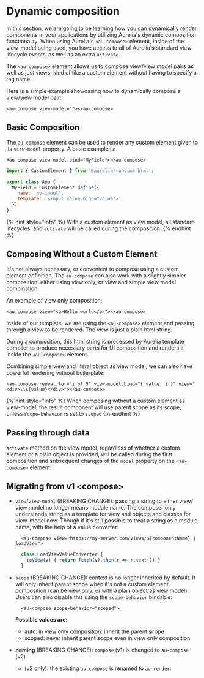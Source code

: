 # Dynamic composition

In this section, we are going to be learning how you can dynamically render components in your applications by utilizing Aurelia's dynamic composition functionality. When using Aurelia's `<au-compose>` element, inside of the view-model being used, you have access to all of Aurelia's standard view lifecycle events, as well as an extra `activate`.

The `<au-compose>` element allows us to compose view/view model pairs as well as just views, kind of like a custom element without having to specify a tag name.

Here is a simple example showcasing how to dynamically compose a view/view model pair:

```markup
<au-compose view-model=""></au-compose>
```

## Basic Composition

The `au-compose` element can be used to render any custom element given to its `view-model` property. A basic example is:

```markup
<au-compose view-model.bind="MyField"></au-compose>
```

```javascript
import { CustomElement } from '@aurelia/runtime-html';

export class App {
  MyField = CustomElement.define({
    name: 'my-input',
    template: '<input value.bind="value">'
  })
}
```

{% hint style="info" %}
With a custom element as view model, all standard lifecycles, and `activate` will be called during the composition.
{% endhint %}

## Composing Without a Custom Element

It's not always necessary, or convenient to compose using a custom element definition. The `au-compose` can also work with a slightly simpler composition: either using view only, or view and simple view model combination.

An example of view only composition:

```markup
<au-compose view="<p>Hello world</p>"></au-compose>
```

Inside of our template, we are using the `<au-compose>` element and passing through a view to be rendered. The view is just a plain html string.

During a composition, this html string is processed by Aurelia template compiler to produce necessary parts for UI composition and renders it inside the `<au-compose>` element.

Combining simple view and literal object as view model, we can also have powerful rendering without boilerplate:

```markup
<au-compose repeat.for="i of 5" view-model.bind="{ value: i }" view="<div>\\${value}</div>"></au-compose>
```

{% hint style="info" %}
When composing without a custom element as view-model, the result component will use parent scope as its scope, unless `scope-behavior` is set to `scoped`
{% endhint %}

## Passing through data

`activate` method on the view model, regardless of whether a custom element or a plain object is provided, will be called during the first composition and subsequent changes of the `model` property on the `<au-compose>` element.

## Migrating from v1 \<compose>

*   `view`/`view-model` (BREAKING CHANGE): passing a string to either view/ view model no longer means module name. The composer only understands string as a template for view and objects and classes for view-model now. Though if it's still possible to treat a string as a module name, with the help of a value converter:

    ```markup
      <au-compose view="https://my-server.com/views/${componentName} | loadView">
    ```

    ```javascript
      class LoadViewValueConverter {
        toView(v) { return fetch(v).then(r => r.text()) }
      }
    ```
*   `scope` (BREAKING CHANGE): context is no longer inherited by default. It will only inherit parent scope when it's not a custom element composition (can be view only, or with a plain object as view model). Users can also disable this using the `scope-behavior` bindable:

    ```markup
      <au-compose scope-behavior="scoped">
    ```

    &#x20; **Possible values are:**

    * auto: in view only composition: inherit the parent scope
    * scoped: never inherit parent scope even in view only composition
* **naming** (BREAKING CHANGE): `compose` (v1) is changed to `au-compose` (v2)
  * (v2 only): the existing `au-compose` is renamed to `au-render`.
